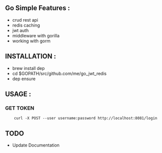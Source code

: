 Go Simple Features : 
-----------------
 - crud rest api
 - redis caching
 - jwt auth
 - middleware with gorilla
 - working with gorm

INSTALLATION : 
-----
 - brew install dep
 - cd $GOPATH/src/github.com/me/go_jwt_redis
 - dep ensure

USAGE : 
-----

### GET TOKEN

```
    curl -X POST --user username:password http://localhost:8081/login
```

TODO
-----
 - Update Documentation
